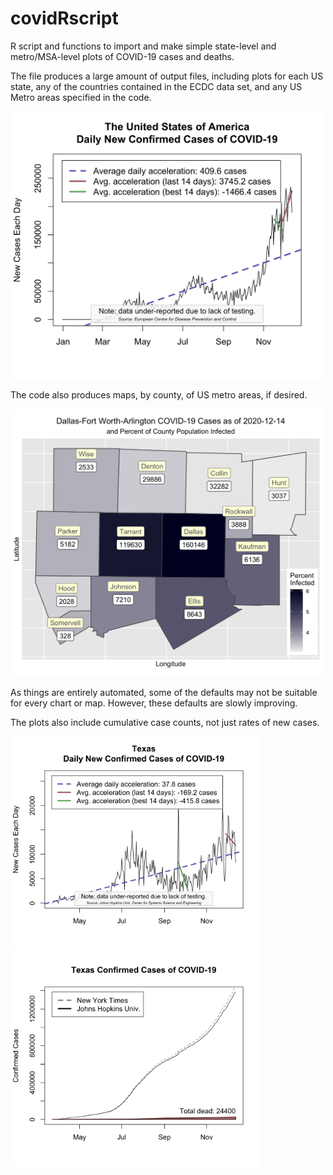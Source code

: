 # covidRscript
R script and functions to import and make simple state-level and metro/MSA-level plots of COVID-19 cases and deaths.

The file produces a large amount of output files, including plots for each US state, any of the countries contained in the ECDC data set, and any US Metro areas specified in the code. <p>

<img src="https://github.com/jessehamner/covidRscript/blob/master/The_United_States_of_America_covid19_confirmed_daily_increase.png" width="500px">

The code also produces maps, by county, of US metro areas, if desired.<p>

<img src="https://github.com/jessehamner/covidRscript/blob/master/DallasFortWorthArlington_map.png" width="500px">

As things are entirely automated, some of the defaults may not be suitable for every chart or map. However, these defaults are slowly improving.

The plots also include cumulative case counts, not just rates of new cases.<p>
  
<img src="https://github.com/jessehamner/covidRscript/blob/master/Texas_covid19_confirmed_daily_increase.png" width="400px"> &nbsp; <img src="https://github.com/jessehamner/covidRscript/blob/master/Texas_covid19_confirmed_daily_active_cases.png" width="400px">
